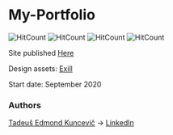 # My-Portfolio

![HitCount](http://hits.dwyl.io/teklithuania/My-Portfolio.svg)
![HitCount](http://hits.dwyl.io/undefinedCudaCore/My-Portfolio.svg)
![HitCount](http://hits.dwyl.io/teklithuania/My-Portfolio.svg)
![HitCount](http://hits.dwyl.io/undefinedcudacore/12-Kareem-ortfolio.svg)

Site published [Here](https://undefinedcudacore.github.io/My-Portfolio/index.html)

Design assets: [Exill](http://exill.dk/demo/codex/template/particles.html)

Start date: September 2020

### Authors
[Tadeuš Edmond Kuncevič](https://github.com/undefinedCudaCore) ->
[LinkedIn](https://www.linkedin.com/in/tadeu%C5%A1-kuncevi%C4%8D-32576bbb/)
